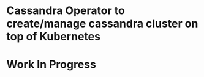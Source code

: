 # Cassandra Operator to create/manage cassandra cluster on top of Kubernetes

Work In Progress
================
